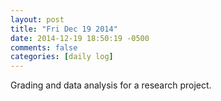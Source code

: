 ```yaml
---
layout: post
title: "Fri Dec 19 2014"
date: 2014-12-19 18:50:19 -0500
comments: false
categories: [daily log]
---
```


Grading and data analysis for a research project.
